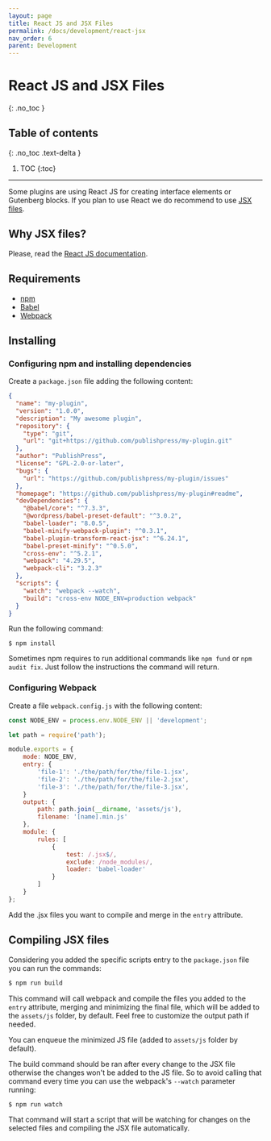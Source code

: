 ```yaml
---
layout: page
title: React JS and JSX Files
permalink: /docs/development/react-jsx
nav_order: 6
parent: Development
---
```


# React JS and JSX Files
{: .no_toc }

## Table of contents
{: .no_toc .text-delta }

1. TOC
{:toc}

---

Some plugins are using React JS for creating interface elements or Gutenberg blocks. If you plan to use React we do recommend to use [JSX files](https://reactjs.org/docs/introducing-jsx.html).

## Why JSX files?

Please, read the [React JS documentation](https://reactjs.org/docs/introducing-jsx.html).

## Requirements

* [npm](https://www.npmjs.com/)
* [Babel](https://babeljs.io/)
* [Webpack](https://webpack.js.org/)

## Installing

### Configuring npm and installing dependencies

Create a `package.json` file adding the following content:

```json
{
  "name": "my-plugin",
  "version": "1.0.0",
  "description": "My awesome plugin",
  "repository": {
    "type": "git",
    "url": "git+https://github.com/publishpress/my-plugin.git"
  },
  "author": "PublishPress",
  "license": "GPL-2.0-or-later",
  "bugs": {
    "url": "https://github.com/publishpress/my-plugin/issues"
  },
  "homepage": "https://github.com/publishpress/my-plugin#readme",
  "devDependencies": {
    "@babel/core": "^7.3.3",
    "@wordpress/babel-preset-default": "^3.0.2",
    "babel-loader": "8.0.5",
    "babel-minify-webpack-plugin": "^0.3.1",
    "babel-plugin-transform-react-jsx": "^6.24.1",
    "babel-preset-minify": "^0.5.0",
    "cross-env": "^5.2.1",
    "webpack": "4.29.5",
    "webpack-cli": "3.2.3"
  },
  "scripts": {
    "watch": "webpack --watch",
    "build": "cross-env NODE_ENV=production webpack"
  }
}
```

Run the following command:

```
$ npm install
```

Sometimes npm requires to run additional commands like `npm fund` or `npm audit fix`. Just follow the instructions the command will return.


### Configuring Webpack

Create a file `webpack.config.js` with the following content:

```js
const NODE_ENV = process.env.NODE_ENV || 'development';

let path = require('path');

module.exports = {
    mode: NODE_ENV,
    entry: {
        'file-1': './the/path/for/the/file-1.jsx',
        'file-2': './the/path/for/the/file-2.jsx',
        'file-3': './the/path/for/the/file-3.jsx',
    }
    output: {
        path: path.join(__dirname, 'assets/js'),
        filename: '[name].min.js'
    },
    module: {
        rules: [
            {
                test: /.jsx$/,
                exclude: /node_modules/,
                loader: 'babel-loader'
            }
        ]
    }
};
```

Add the .jsx files you want to compile and merge in the `entry` attribute.

## Compiling JSX files

Considering you added the specific scripts entry to the `package.json` file you can run the commands:

```bash
$ npm run build
```

This command will call webpack and compile the files you added to the `entry` attribute,
merging and minimizing the final file, which will be added to the `assets/js` folder, by default.
Feel free to customize the output path if needed.

You can enqueue the minimized JS file (added to `assets/js` folder by default).

The build command should be ran after every change to the JSX file otherwise the changes won't be added to the JS file.
So to avoid calling that command every time you can use the webpack's `--watch` parameter running:

```bash
$ npm run watch
```  

That command will start a script that will be watching for changes on the selected files and compiling the JSX file automatically.
